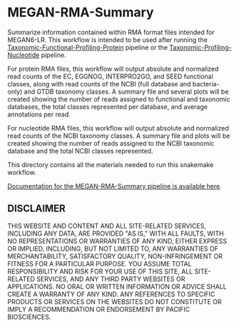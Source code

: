# MEGAN-RMA-Summary

Summarize information contained within RMA format files intended for MEGAN6-LR. This workflow is intended to be used after running the [Taxonomic-Functional-Profiling-Protein](https://github.com/PacificBiosciences/pb-metagenomics-tools/tree/master/Taxonomic-Functional-Profiling-Protein) pipeline or the [Taxonomic-Profiling-Nucleotide](https://github.com/PacificBiosciences/pb-metagenomics-tools/tree/master/Taxonomic-Profiling-Nucleotide) pipeline. 

For protein RMA files, this workflow will output absolute and normalized read counts of the EC, EGGNOG, INTERPRO2GO, and SEED functional classes, along with read counts of the NCBI (full database and bacteria-only) and GTDB taxonomy classes. A summary file and several plots will be created showing the number of reads assigned to functional and taxonomic databases, the total classes represented per database, and average annotations per read. 

For nucleotide RMA files, this workflow will output absolute and normalized read counts of the NCBI taxonomy classes. A summary file and plots will be created showing the number of reads assigned to the NCBI taxonomic database and the total NCBI classes represented.

This directory contains all the materials needed to run this snakemake workflow.

[Documentation for the MEGAN-RMA-Summary pipeline is available here](https://github.com/PacificBiosciences/pb-metagenomics-tools/blob/master/docs/Tutorial-MEGAN-RMA-summary.md).


## DISCLAIMER
THIS WEBSITE AND CONTENT AND ALL SITE-RELATED SERVICES, INCLUDING ANY DATA, ARE PROVIDED "AS IS," WITH ALL FAULTS, WITH NO REPRESENTATIONS OR WARRANTIES OF ANY KIND, EITHER EXPRESS OR IMPLIED, INCLUDING, BUT NOT LIMITED TO, ANY WARRANTIES OF MERCHANTABILITY, SATISFACTORY QUALITY, NON-INFRINGEMENT OR FITNESS FOR A PARTICULAR PURPOSE. YOU ASSUME TOTAL RESPONSIBILITY AND RISK FOR YOUR USE OF THIS SITE, ALL SITE-RELATED SERVICES, AND ANY THIRD PARTY WEBSITES OR APPLICATIONS. NO ORAL OR WRITTEN INFORMATION OR ADVICE SHALL CREATE A WARRANTY OF ANY KIND. ANY REFERENCES TO SPECIFIC PRODUCTS OR SERVICES ON THE WEBSITES DO NOT CONSTITUTE OR IMPLY A RECOMMENDATION OR ENDORSEMENT BY PACIFIC BIOSCIENCES.
